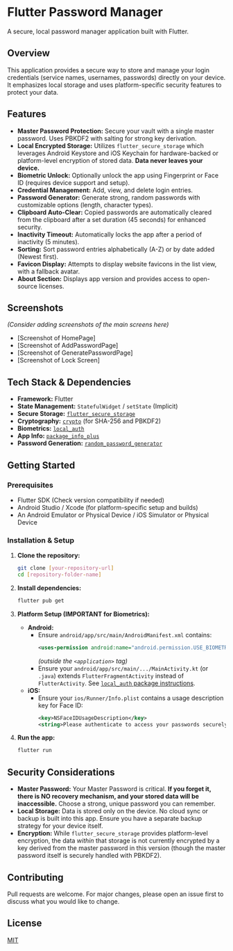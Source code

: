 # Flutter Password Manager

A secure, local password manager application built with Flutter.

## Overview

This application provides a secure way to store and manage your login credentials (service names, usernames, passwords) directly on your device. It emphasizes local storage and uses platform-specific security features to protect your data.

## Features

* **Master Password Protection:** Secure your vault with a single master password. Uses PBKDF2 with salting for strong key derivation.
* **Local Encrypted Storage:** Utilizes `flutter_secure_storage` which leverages Android Keystore and iOS Keychain for hardware-backed or platform-level encryption of stored data. **Data never leaves your device.**
* **Biometric Unlock:** Optionally unlock the app using Fingerprint or Face ID (requires device support and setup).
* **Credential Management:** Add, view, and delete login entries.
* **Password Generator:** Generate strong, random passwords with customizable options (length, character types).
* **Clipboard Auto-Clear:** Copied passwords are automatically cleared from the clipboard after a set duration (45 seconds) for enhanced security.
* **Inactivity Timeout:** Automatically locks the app after a period of inactivity (5 minutes).
* **Sorting:** Sort password entries alphabetically (A-Z) or by date added (Newest first).
* **Favicon Display:** Attempts to display website favicons in the list view, with a fallback avatar.
* **About Section:** Displays app version and provides access to open-source licenses.

## Screenshots

*(Consider adding screenshots of the main screens here)*

* [Screenshot of HomePage]
* [Screenshot of AddPasswordPage]
* [Screenshot of GeneratePasswordPage]
* [Screenshot of Lock Screen]

## Tech Stack & Dependencies

* **Framework:** Flutter
* **State Management:** `StatefulWidget` / `setState` (Implicit)
* **Secure Storage:** [`flutter_secure_storage`](https://pub.dev/packages/flutter_secure_storage)
* **Cryptography:** [`crypto`](https://pub.dev/packages/crypto) (for SHA-256 and PBKDF2)
* **Biometrics:** [`local_auth`](https://pub.dev/packages/local_auth)
* **App Info:** [`package_info_plus`](https://pub.dev/packages/package_info_plus)
* **Password Generation:** [`random_password_generator`](https://pub.dev/packages/random_password_generator)

## Getting Started

### Prerequisites

* Flutter SDK (Check version compatibility if needed)
* Android Studio / Xcode (for platform-specific setup and builds)
* An Android Emulator or Physical Device / iOS Simulator or Physical Device

### Installation & Setup

1.  **Clone the repository:**
    ```bash
    git clone [your-repository-url]
    cd [repository-folder-name]
    ```
2.  **Install dependencies:**
    ```bash
    flutter pub get
    ```
3.  **Platform Setup (IMPORTANT for Biometrics):**

    * **Android:**
        * Ensure `android/app/src/main/AndroidManifest.xml` contains:
            ```xml
            <uses-permission android:name="android.permission.USE_BIOMETRIC"/>
            ```
            *(outside the `<application>` tag)*
        * Ensure your `android/app/src/main/.../MainActivity.kt` (or `.java`) extends `FlutterFragmentActivity` instead of `FlutterActivity`. See [`local_auth` package instructions](https://pub.dev/packages/local_auth#android-integration).
    * **iOS:**
        * Ensure your `ios/Runner/Info.plist` contains a usage description key for Face ID:
            ```xml
            <key>NSFaceIDUsageDescription</key>
            <string>Please authenticate to access your passwords securely.</string>
            ```
4.  **Run the app:**
    ```bash
    flutter run
    ```

## Security Considerations

* **Master Password:** Your Master Password is critical. **If you forget it, there is NO recovery mechanism, and your stored data will be inaccessible.** Choose a strong, unique password you can remember.
* **Local Storage:** Data is stored only on the device. No cloud sync or backup is built into this app. Ensure you have a separate backup strategy for your device itself.
* **Encryption:** While `flutter_secure_storage` provides platform-level encryption, the data *within* that storage is not currently encrypted by a key derived from the master password in this version (though the master password itself is securely handled with PBKDF2).

## Contributing

Pull requests are welcome. For major changes, please open an issue first to discuss what you would like to change.

## License


[MIT](https://choosealicense.com/licenses/mit/)
